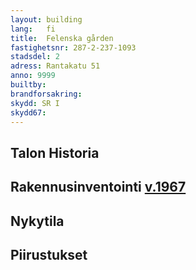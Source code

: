 ```yaml
---
layout: building
lang:   fi
title:  Felenska gården
fastighetsnr: 287-2-237-1093
stadsdel: 2
adress: Rantakatu 51
anno: 9999
builtby:
brandforsakring:
skydd: SR I
skydd67:
---
```

## Talon Historia


## Rakennusinventointi <a href="/sources/keinanen_karki.pdf">v.1967</a>


## Nykytila


## Piirustukset
